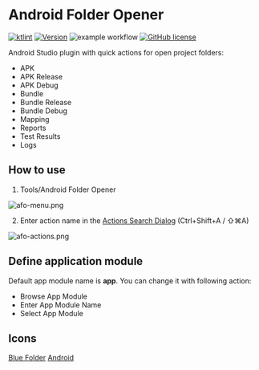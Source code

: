 # Android Folder Opener

[![ktlint](https://img.shields.io/badge/code%20style-%E2%9D%A4-FF4081.svg)](https://ktlint.github.io/)
[![Version](https://img.shields.io/jetbrains/plugin/v/11506-android-folder-opener.svg)](https://plugins.jetbrains.com/plugin/11506-android-folder-opener)
![example workflow](https://github.com/illuzor/Android-Folder-Opener/actions/workflows/gradle.yml/badge.svg)
[![GitHub license](https://img.shields.io/badge/license-Apache%20License%202.0-blue.svg?style=flat)](https://www.apache.org/licenses/LICENSE-2.0)

Android Studio plugin with quick actions for open project folders:

* APK
* APK Release
* APK Debug
* Bundle
* Bundle Release
* Bundle Debug
* Mapping
* Reports
* Test Results
* Logs

## How to use

1) Tools/Android Folder Opener

![afo-menu.png](https://images.illuzor.com/uploads/afo-menu.png)

2) Enter action name in the [Actions Search Dialog](https://www.jetbrains.com/help/idea/2017.2/navigating-to-action.html) (Ctrl+Shift+A / ⇧⌘A)

![afo-actions.png](https://images.illuzor.com/uploads/afo-actions.png)

## Define application module

Default app module name is **app**. You can change it with following action:
* Browse App Module
* Enter App Module Name
* Select App Module

## Icons
[Blue Folder](https://icon-icons.com/icon/folder/103595)
[Android](https://icon-icons.com/icon/android-plain-logo/146651)
